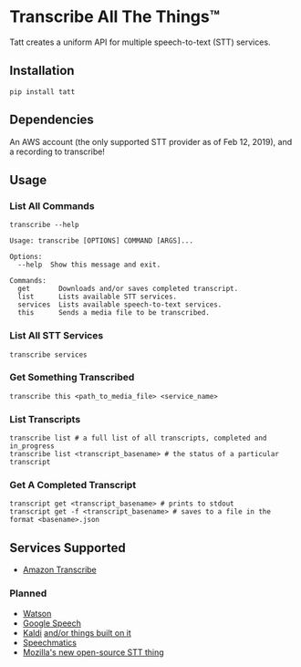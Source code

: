 # Transcribe All The Things™

Tatt creates a uniform API for multiple speech-to-text (STT) services.

## Installation

    pip install tatt


## Dependencies

An AWS account (the only supported STT provider as of Feb 12, 2019), and a recording to transcribe!


## Usage

### List All Commands
    transcribe --help

    Usage: transcribe [OPTIONS] COMMAND [ARGS]...

    Options:
      --help  Show this message and exit.

    Commands:
      get       Downloads and/or saves completed transcript.
      list      Lists available STT services.
      services  Lists available speech-to-text services.
      this      Sends a media file to be transcribed.

### List All STT Services
    transcribe services

### Get Something Transcribed
    transcribe this <path_to_media_file> <service_name>

### List Transcripts
    transcribe list # a full list of all transcripts, completed and in_progress
    transcribe list <transcript_basename> # the status of a particular transcript

### Get A Completed Transcript
    transcript get <transcript_basename> # prints to stdout
    transcript get -f <transcript_basename> # saves to a file in the format <basename>.json


## Services Supported

  - [Amazon Transcribe](https://aws.amazon.com/transcribe/)

### Planned
  - [Watson](https://www.ibm.com/watson/services/speech-to-text/) 
  - [Google Speech](https://cloud.google.com/speech-to-text/)
  - [Kaldi](https://github.com/kaldi-asr/kaldi) [ and/or things built on it ](https://github.com/lowerquality/gentle)
  - [Speechmatics](https://www.speechmatics.com/)
  - [Mozilla's new open-source STT thing](https://github.com/mozilla/DeepSpeech)

